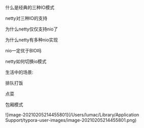 什么是经典的三种IO模式

netty对三种IO的支持

为什么netty仅仅支持nio了

为什么netty有多种nio实现

nio一定优于BIO吗

netty如何切换io模式

生活中的场景:

排队打饭

点菜

包厢模式

![image-20210205214455801](/Users/lumac/Library/Application Support/typora-user-images/image-20210205214455801.png)

